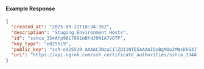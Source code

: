 <!-- Code generated for API Clients. DO NOT EDIT. -->

#### Example Response

```json
{
  "created_at": "2025-09-22T18:34:36Z",
  "description": "Staging Environment Hosts",
  "id": "sshca_334Afp9Bi7891mBfdJ0N1A7VOTP",
  "key_type": "ed25519",
  "public_key": "ssh-ed25519 AAAAC3NzaC1lZDI1NTE5AAAAIDoBgMOo3MWsDkG3JT13vySLSQ2sdGaWUJcHCvYfEf46",
  "uri": "https://api.ngrok.com/ssh_certificate_authorities/sshca_334Afp9Bi7891mBfdJ0N1A7VOTP"
}
```
